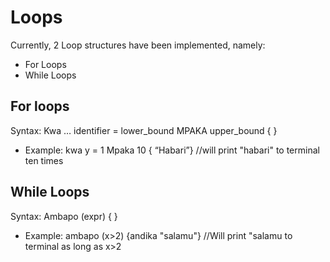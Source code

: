 # Loops
Currently, 2 Loop structures have been implemented, namely:
- For Loops
- While Loops

## For loops
Syntax: Kwa … identifier = lower_bound MPAKA upper_bound { }
- Example: kwa y = 1 Mpaka 10 { “Habari”} //will print "habari" to terminal ten times

## While Loops
Syntax: Ambapo (expr) { }
- Example: ambapo (x>2) {andika "salamu"} //Will print "salamu to terminal as long as x>2
